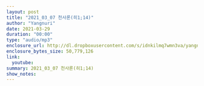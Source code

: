 ```yaml
---
layout: post
title: "2021_03_07 천사론(히1;14)"
author: "Yangnuri"
date: 2021-03-29
duration: "00:00"
type: "audio/mp3"
enclosure_url: http://dl.dropboxusercontent.com/s/idnkilmq7wmn3va/yangnurichurch2021_03_07.mp3
enclosure_bytes_size: 50,779,126
link:
  youtube: 
summary: 2021_03_07 천사론(히1;14)
show_notes:
---
```

